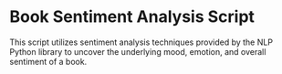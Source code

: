 # Book Sentiment Analysis Script

This script utilizes sentiment analysis techniques provided by the NLP Python library to uncover the underlying mood, emotion, and overall sentiment of a book.

